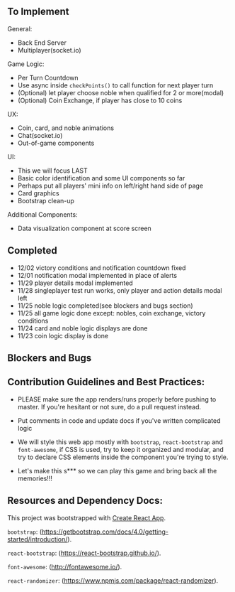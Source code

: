 ## To Implement

General:
- Back End Server
- Multiplayer(socket.io)

Game Logic:
- Per Turn Countdown
- Use async inside `checkPoints()` to call function for next player turn
- (Optional) let player choose noble when qualified for 2 or more(modal)
- (Optional) Coin Exchange, if player has close to 10 coins

UX:
- Coin, card, and noble animations
- Chat(socket.io)
- Out-of-game components

UI:
- This we will focus LAST
- Basic color identification and some UI components so far
- Perhaps put all players' mini info on left/right hand side of page
- Card graphics
- Bootstrap clean-up

Additional Components:
- Data visualization component at score screen

## Completed

- 12/02 victory conditions and notification countdown fixed
- 12/01 notification modal implemented in place of alerts
- 11/29 player details modal implemented
- 11/28 singleplayer test run works, only player and action details modal left
- 11/25 noble logic completed(see blockers and bugs section)
- 11/25 all game logic done except: nobles, coin exchange, victory conditions
- 11/24 card and noble logic displays are done
- 11/23 coin logic display is done

## Blockers and Bugs

## Contribution Guidelines and Best Practices:

- PLEASE make sure the app renders/runs properly before pushing to master.  If you're hesitant or not sure, do a pull request instead.

- Put comments in code and update docs if you've written complicated logic

- We will style this web app mostly with `bootstrap`, `react-bootstrap` and `font-awesome`, if CSS is used, try to keep it organized and modular, and try to declare CSS elements inside the component you're trying to style.

- Let's make this s*** so we can play this game and bring back all the memories!!!

## Resources and Dependency Docs:

This project was bootstrapped with [Create React App](https://github.com/facebookincubator/create-react-app).

`bootstrap`:
(https://getbootstrap.com/docs/4.0/getting-started/introduction/).

`react-bootstrap`:
(https://react-bootstrap.github.io/).

`font-awesome`:
(http://fontawesome.io/).

`react-randomizer`:
(https://www.npmjs.com/package/react-randomizer).